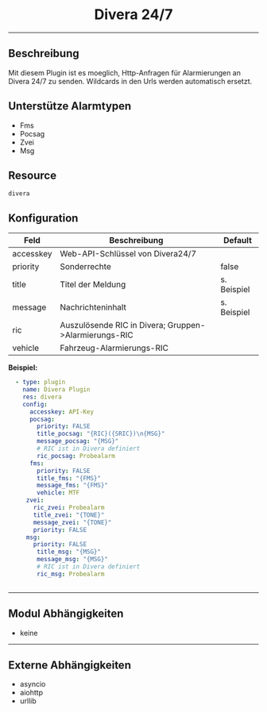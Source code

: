# <center>Divera 24/7</center> 
---

## Beschreibung
Mit diesem Plugin ist es moeglich, Http-Anfragen für Alarmierungen an Divera 24/7 zu senden.
Wildcards in den Urls werden automatisch ersetzt.

## Unterstütze Alarmtypen
- Fms
- Pocsag
- Zvei
- Msg

## Resource
`divera`

## Konfiguration
|Feld|Beschreibung|Default|
|----|------------|-------|
|accesskey|Web-API-Schlüssel von Divera24/7 ||
|priority|Sonderrechte|false|
|title| Titel der Meldung | s. Beispiel|
|message| Nachrichteninhalt| s. Beispiel|
|ric|Auszulösende RIC in Divera; Gruppen->Alarmierungs-RIC||
|vehicle|Fahrzeug-Alarmierungs-RIC||

**Beispiel:**
```yaml
  - type: plugin
    name: Divera Plugin
    res: divera
    config:
      accesskey: API-Key
      pocsag:
        priority: FALSE
        title_pocsag: "{RIC}({SRIC})\n{MSG}"
        message_pocsag: "{MSG}"
        # RIC ist in Divera definiert
        ric_pocsag: Probealarm
      fms:
        priority: FALSE
        title_fms: "{FMS}"
        message_fms: "{FMS}"
        vehicle: MTF
     zvei:
       ric_zvei: Probealarm
       title_zvei: "{TONE}"
       message_zvei: "{TONE}"
       priority: FALSE
     msg:
       priority: FALSE
        title_msg: "{MSG}"
        message_msg: "{MSG}"
        # RIC ist in Divera definiert
        ric_msg: Probealarm
      
```

---
## Modul Abhängigkeiten
- keine

---
## Externe Abhängigkeiten
- asyncio
- aiohttp
- urllib
